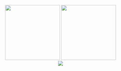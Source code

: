<div align="center">
    <img src="https://github-readme-stats.vercel.app/api?username=gboycdw&show_icons=true&theme=vue" height=181px>
    <img src="https://github-readme-stats.vercel.app/api/top-langs/?username=gboycdw&layout=compact&langs_count=10&theme=vue" height=181px>
</div>
<!-- <div align="center">
  <img src="http://github-profile-summary-cards.vercel.app/api/cards/productive-time?username=gboycdw&theme=github&utcOffset=8" height=180px>
  <img src="https://github-readme-activity-graph.cyclic.app/graph?username=gboycdw&theme=vue" height=180px>
</div> -->


<!--방문자수-->
<div align="center">
  <a href="https://hits.seeyoufarm.com"><img src="https://hits.seeyoufarm.com/api/count/incr/badge.svg?url=https%3A%2F%2Fgithub.com%2Fgboycdw%2Fhit-counter&count_bg=%2379C83D&title_bg=%23555555&icon=&icon_color=%23E7E7E7&title=Gomao%27s+Github&edge_flat=false"/></a>
</div>


<!--미사용 파일 모음
연속커밋기록 <img src= "https://streak-stats.demolab.com/?user=gboycdw&theme=default" height=160px>
커밋그래프 <img src="http://github-profile-summary-cards.vercel.app/api/cards/profile-details?username=gboycdw&theme=github">
레포지토리 분석1 img src="http://github-profile-summary-cards.vercel.app/api/cards/repos-per-language?username=gboycdw&theme=github&exclude=Java">
커밋 분석1 img src="http://github-profile-summary-cards.vercel.app/api/cards/most-commit-language?username=gboycdw&theme=github&exclude=Java">
-->

<!--
**gboycdw/gboycdw** is a ✨ _special_ ✨ repository because its `README.md` (this file) appears on your GitHub profile.
Here are some ideas to get you started:
- 🔭 I’m currently working on ...
- 🌱 I’m currently learning ...
- 👯 I’m looking to collaborate on ...
- 🤔 I’m looking for help with ...
- 💬 Ask me about ...
- 📫 How to reach me: ...
- 😄 Pronouns: ...
- ⚡ Fun fact: ...
-->
